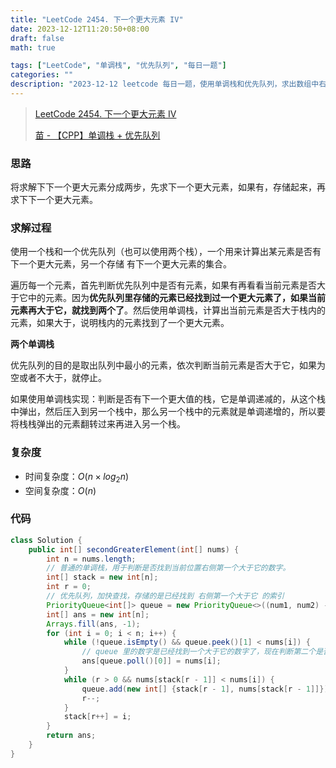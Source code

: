 ```yaml
---
title: "LeetCode 2454. 下一个更大元素 IV"
date: 2023-12-12T11:20:50+08:00
draft: false
math: true

tags: ["LeetCode", "单调栈", "优先队列", "每日一题"]
categories: ""
description: "2023-12-12 leetcode 每日一题，使用单调栈和优先队列，求出数组中右侧第二个比自己大的数字。"
---
```


> [LeetCode 2454. 下一个更大元素 IV](https://leetcode.cn/problems/next-greater-element-iv/)
> 
> [苗 - 【CPP】单调栈 + 优先队列](https://leetcode.cn/problems/next-greater-element-iv/solutions/1935583/by-miao-z0-pnss/?envType=daily-question&envId=2023-12-12)

### 思路

将求解下下一个更大元素分成两步，先求下一个更大元素，如果有，存储起来，再求下下一个更大元素。

### 求解过程

使用一个栈和一个优先队列（也可以使用两个栈），一个用来计算出某元素是否有下一个更大元素，另一个存储 有下一个更大元素的集合。

遍历每一个元素，首先判断优先队列中是否有元素，如果有再看看当前元素是否大于它中的元素。因为**优先队列里存储的元素已经找到过一个更大元素了，如果当前元素再大于它，就找到两个了**。然后使用单调栈，计算出当前元素是否大于栈内的元素，如果大于，说明栈内的元素找到了一个更大元素。

**两个单调栈**

优先队列的目的是取出队列中最小的元素，依次判断当前元素是否大于它，如果为空或者不大于，就停止。

如果使用单调栈实现：判断是否有下一个更大值的栈，它是单调递减的，从这个栈中弹出，然后压入到另一个栈中，那么另一个栈中的元素就是单调递增的，所以要将栈栈弹出的元素翻转过来再进入另一个栈。

### 复杂度

- 时间复杂度：$O(n \times log_2n)$
- 空间复杂度：$O(n)$

### 代码

```java
class Solution {
    public int[] secondGreaterElement(int[] nums) {
        int n = nums.length;
        // 普通的单调栈，用于判断是否找到当前位置右侧第一个大于它的数字。
        int[] stack = new int[n];
        int r = 0;
        // 优先队列，加快查找，存储的是已经找到 右侧第一个大于它 的索引
        PriorityQueue<int[]> queue = new PriorityQueue<>((num1, num2) -> num1[1] - num2[1]);
        int[] ans = new int[n];
        Arrays.fill(ans, -1);
        for (int i = 0; i < n; i++) {
            while (!queue.isEmpty() && queue.peek()[1] < nums[i]) {
                // queue 里的数字是已经找到一个大于它的数字了，现在判断第二个是否大于它
                ans[queue.poll()[0]] = nums[i];
            }
            while (r > 0 && nums[stack[r - 1]] < nums[i]) {
                queue.add(new int[] {stack[r - 1], nums[stack[r - 1]]});
                r--;
            }
            stack[r++] = i;
        }
        return ans;
    }
}
```